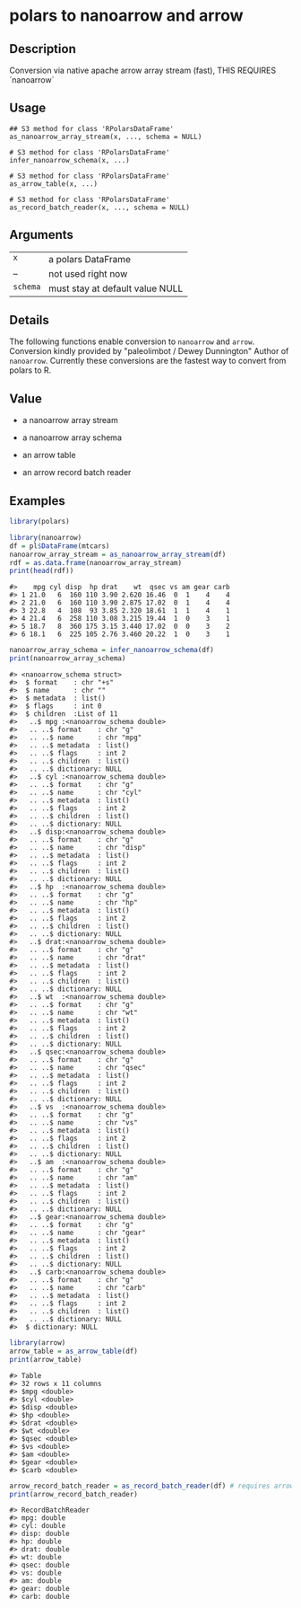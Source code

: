 
# polars to nanoarrow and arrow

## Description

Conversion via native apache arrow array stream (fast), THIS REQUIRES
´nanoarrow´

## Usage

<pre><code class='language-R'>## S3 method for class 'RPolarsDataFrame'
as_nanoarrow_array_stream(x, ..., schema = NULL)

# S3 method for class 'RPolarsDataFrame'
infer_nanoarrow_schema(x, ...)

# S3 method for class 'RPolarsDataFrame'
as_arrow_table(x, ...)

# S3 method for class 'RPolarsDataFrame'
as_record_batch_reader(x, ..., schema = NULL)
</code></pre>

## Arguments

<table>
<tr>
<td style="white-space: nowrap; font-family: monospace; vertical-align: top">
<code id="nanoarrow_:_x">x</code>
</td>
<td>
a polars DataFrame
</td>
</tr>
<tr>
<td style="white-space: nowrap; font-family: monospace; vertical-align: top">
<code id="nanoarrow_:_...">…</code>
</td>
<td>
not used right now
</td>
</tr>
<tr>
<td style="white-space: nowrap; font-family: monospace; vertical-align: top">
<code id="nanoarrow_:_schema">schema</code>
</td>
<td>
must stay at default value NULL
</td>
</tr>
</table>

## Details

The following functions enable conversion to <code>nanoarrow</code> and
<code>arrow</code>. Conversion kindly provided by "paleolimbot / Dewey
Dunnington" Author of <code>nanoarrow</code>. Currently these
conversions are the fastest way to convert from polars to R.

## Value

<ul>
<li>

a nanoarrow array stream

</li>
</ul>
<ul>
<li>

a nanoarrow array schema

</li>
</ul>
<ul>
<li>

an arrow table

</li>
</ul>
<ul>
<li>

an arrow record batch reader

</li>
</ul>

## Examples

``` r
library(polars)

library(nanoarrow)
df = pl$DataFrame(mtcars)
nanoarrow_array_stream = as_nanoarrow_array_stream(df)
rdf = as.data.frame(nanoarrow_array_stream)
print(head(rdf))
```

    #>    mpg cyl disp  hp drat    wt  qsec vs am gear carb
    #> 1 21.0   6  160 110 3.90 2.620 16.46  0  1    4    4
    #> 2 21.0   6  160 110 3.90 2.875 17.02  0  1    4    4
    #> 3 22.8   4  108  93 3.85 2.320 18.61  1  1    4    1
    #> 4 21.4   6  258 110 3.08 3.215 19.44  1  0    3    1
    #> 5 18.7   8  360 175 3.15 3.440 17.02  0  0    3    2
    #> 6 18.1   6  225 105 2.76 3.460 20.22  1  0    3    1

``` r
nanoarrow_array_schema = infer_nanoarrow_schema(df)
print(nanoarrow_array_schema)
```

    #> <nanoarrow_schema struct>
    #>  $ format    : chr "+s"
    #>  $ name      : chr ""
    #>  $ metadata  : list()
    #>  $ flags     : int 0
    #>  $ children  :List of 11
    #>   ..$ mpg :<nanoarrow_schema double>
    #>   .. ..$ format    : chr "g"
    #>   .. ..$ name      : chr "mpg"
    #>   .. ..$ metadata  : list()
    #>   .. ..$ flags     : int 2
    #>   .. ..$ children  : list()
    #>   .. ..$ dictionary: NULL
    #>   ..$ cyl :<nanoarrow_schema double>
    #>   .. ..$ format    : chr "g"
    #>   .. ..$ name      : chr "cyl"
    #>   .. ..$ metadata  : list()
    #>   .. ..$ flags     : int 2
    #>   .. ..$ children  : list()
    #>   .. ..$ dictionary: NULL
    #>   ..$ disp:<nanoarrow_schema double>
    #>   .. ..$ format    : chr "g"
    #>   .. ..$ name      : chr "disp"
    #>   .. ..$ metadata  : list()
    #>   .. ..$ flags     : int 2
    #>   .. ..$ children  : list()
    #>   .. ..$ dictionary: NULL
    #>   ..$ hp  :<nanoarrow_schema double>
    #>   .. ..$ format    : chr "g"
    #>   .. ..$ name      : chr "hp"
    #>   .. ..$ metadata  : list()
    #>   .. ..$ flags     : int 2
    #>   .. ..$ children  : list()
    #>   .. ..$ dictionary: NULL
    #>   ..$ drat:<nanoarrow_schema double>
    #>   .. ..$ format    : chr "g"
    #>   .. ..$ name      : chr "drat"
    #>   .. ..$ metadata  : list()
    #>   .. ..$ flags     : int 2
    #>   .. ..$ children  : list()
    #>   .. ..$ dictionary: NULL
    #>   ..$ wt  :<nanoarrow_schema double>
    #>   .. ..$ format    : chr "g"
    #>   .. ..$ name      : chr "wt"
    #>   .. ..$ metadata  : list()
    #>   .. ..$ flags     : int 2
    #>   .. ..$ children  : list()
    #>   .. ..$ dictionary: NULL
    #>   ..$ qsec:<nanoarrow_schema double>
    #>   .. ..$ format    : chr "g"
    #>   .. ..$ name      : chr "qsec"
    #>   .. ..$ metadata  : list()
    #>   .. ..$ flags     : int 2
    #>   .. ..$ children  : list()
    #>   .. ..$ dictionary: NULL
    #>   ..$ vs  :<nanoarrow_schema double>
    #>   .. ..$ format    : chr "g"
    #>   .. ..$ name      : chr "vs"
    #>   .. ..$ metadata  : list()
    #>   .. ..$ flags     : int 2
    #>   .. ..$ children  : list()
    #>   .. ..$ dictionary: NULL
    #>   ..$ am  :<nanoarrow_schema double>
    #>   .. ..$ format    : chr "g"
    #>   .. ..$ name      : chr "am"
    #>   .. ..$ metadata  : list()
    #>   .. ..$ flags     : int 2
    #>   .. ..$ children  : list()
    #>   .. ..$ dictionary: NULL
    #>   ..$ gear:<nanoarrow_schema double>
    #>   .. ..$ format    : chr "g"
    #>   .. ..$ name      : chr "gear"
    #>   .. ..$ metadata  : list()
    #>   .. ..$ flags     : int 2
    #>   .. ..$ children  : list()
    #>   .. ..$ dictionary: NULL
    #>   ..$ carb:<nanoarrow_schema double>
    #>   .. ..$ format    : chr "g"
    #>   .. ..$ name      : chr "carb"
    #>   .. ..$ metadata  : list()
    #>   .. ..$ flags     : int 2
    #>   .. ..$ children  : list()
    #>   .. ..$ dictionary: NULL
    #>  $ dictionary: NULL

``` r
library(arrow)
arrow_table = as_arrow_table(df)
print(arrow_table)
```

    #> Table
    #> 32 rows x 11 columns
    #> $mpg <double>
    #> $cyl <double>
    #> $disp <double>
    #> $hp <double>
    #> $drat <double>
    #> $wt <double>
    #> $qsec <double>
    #> $vs <double>
    #> $am <double>
    #> $gear <double>
    #> $carb <double>

``` r
arrow_record_batch_reader = as_record_batch_reader(df) # requires arrow
print(arrow_record_batch_reader)
```

    #> RecordBatchReader
    #> mpg: double
    #> cyl: double
    #> disp: double
    #> hp: double
    #> drat: double
    #> wt: double
    #> qsec: double
    #> vs: double
    #> am: double
    #> gear: double
    #> carb: double
